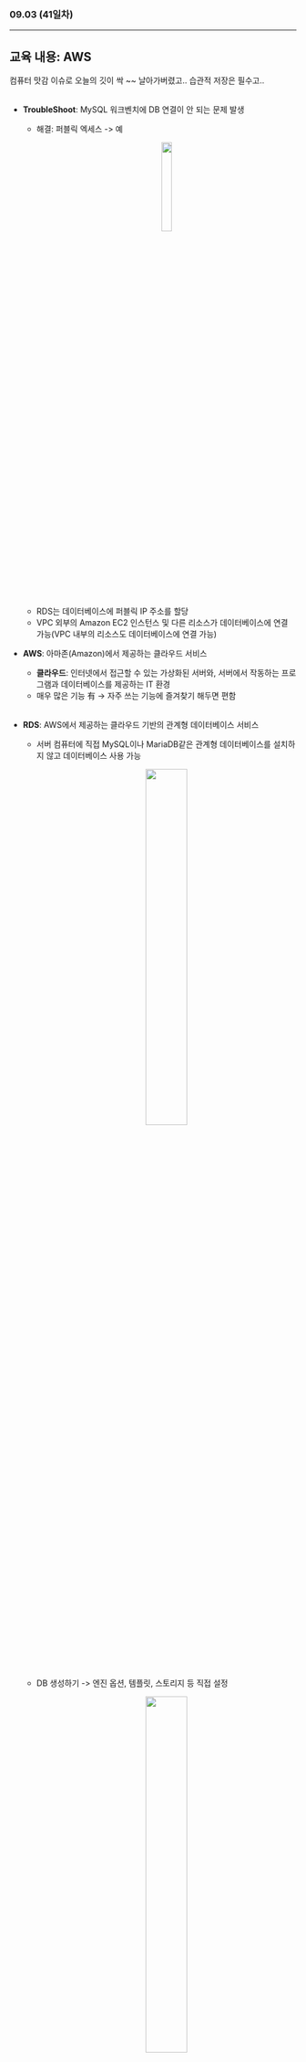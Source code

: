###  09.03 (41일차)
---
교육 내용: AWS
---
컴퓨터 맛감 이슈로 오늘의 깃이 싹 ~~ 날아가버렸고.. 습관적 저장은 필수고.. 
<br><br>

- **TroubleShoot**: MySQL 워크벤치에 DB 연결이 안 되는 문제 발생
  - 해결: 퍼블릭 엑세스 -> 예
    <p align="center">
    <img src="https://github.com/user-attachments/assets/f04eab21-4602-4bfb-b2e8-b4ee18e2733a" width="20%" /> </p><br>
  - RDS는 데이터베이스에 퍼블릭 IP 주소를 할당
  - VPC 외부의 Amazon EC2 인스턴스 및 다른 리소스가 데이터베이스에 연결 가능(VPC 내부의 리소스도 데이터베이스에 연결 가능)
    
- **AWS**: 아마존(Amazon)에서 제공하는 클라우드 서비스
  - **클라우드**: 인터넷에서 접근할 수 있는 가상화된 서버와, 서버에서 작동하는 프로그램과 데이터베이스를 제공하는 IT 환경
  - 매우 많은 기능 有 -> 자주 쓰는 기능에 즐겨찾기 해두면 편함 
<br><br>

- **RDS**: AWS에서 제공하는 클라우드 기반의 관계형 데이터베이스 서비스
  - 서버 컴퓨터에 직접 MySQL이나 MariaDB같은 관계형 데이터베이스를 설치하지 않고 데이터베이스 사용 가능
    <p align="center">
    <img src="https://github.com/user-attachments/assets/82452e51-c9c2-4c91-b8d1-c950c06c5d61" width="40%" /> </p><br>
  - DB 생성하기 -> 엔진 옵션, 템플릿, 스토리지 등 직접 설정
    <p align="center">
    <img src="https://github.com/user-attachments/assets/995d180d-3e95-43c3-8216-70d305cdbe52" width="40%" /> </p><br>
  - DB 인스턴스 식별자: 사용해줄 이름
<br><br>

- MySQL 워크벤치에 DB 연결
  <p align="center">
  <img src="https://github.com/user-attachments/assets/31a54c69-39d3-4c65-829b-4292db415142" width="40%" /> </p><br>
  
- MySQL 5 버전은 대,소문자 안 가림 (8버전은 x)
<br><br>

- **VPC**: 퍼블릭 클라우드 환경에서 사용할 수 있는 고객 전용 사설 네트워크
  - 데이터 센터 내부에 우리만의 규칙을 설정하기 위한 방법 (내 서버의 정책)
  - 네트워크 설정: 내 vpc 선택해서 그 안에 만들어둔 보안그룹 선택
<br><br>
  
- django에서 RDS로 마이그레이션
  - SQL로 DB 전환
    ```python
    DATABASES = {
        "default": {
            "ENGINE": "django.db.backends.mysql",
            "NAME": "sieun-db", # DB Name
            "USER": "mydatabaseuser",
            "PASSWORD": "mypassword",
            "HOST": "엔드포인트",
            "PORT": "포트넘버",
        }
    }
    ```
  - shell에서 설정
    ```shell
    source myenv/bin/activate
    pip install mysqlclient
    python manage.py migrate
    ```
  - MySQL 워크벤치 스키마 명 통일해서 만들어주기
    <p align="center">
    <img src="https://github.com/user-attachments/assets/eda3bded-a0bd-440c-a2f3-63593fcfab88" width="20%" /> </p>
  - `.env` 생성해서 주요 정보 숨기기
    - `settings.py`에서 설정
      ```python
      from dotenv import load_dotenv
      load_dotenv()
      ```
<br>

- **EC2**: 클라우드에서 필요한 만큼 보안/네트워크를 구성하고 DB를 정할 수 있는 온디맨드 방식 서버
  - **온디맨드**: 요구사항에 따라서 결과가 나옴
  - 인스턴스 - 키페어 저장 후 xshell에서 세션 연결
    <p align="center">
    <img src="https://github.com/user-attachments/assets/cf67dbe3-daee-4cd6-8af8-7b30161c83da" width="45%" /> </p>
  - 유동 ip - 껐다 켜면 변경됨 -> 탄력적 ip를 받아서 인스턴스와 연결
    - 인스턴스 종료 방법: 탄력적 ip 연결 해제 -> 릴리즈 -> 인스턴스 terminate
    <p align="center">
    <img src="https://github.com/user-attachments/assets/078fa495-b538-4e3f-97c6-9df1031446f2" width="45%" /> </p>
  - 아웃바운드: 들어오는 호출에 대한 결과 리턴 -> 모두에게 열려있음
  - 인바운드 규칙 수정해야 shell에서 연결 가능
    <p align="center">
    <img src="https://github.com/user-attachments/assets/81fb0ee0-ebed-4e90-81eb-e2ba361e831a" width="45%" /> </p>
  - ubuntu에서 접속
    ```linux
    PS C:\ITStudy\08_AWS> ssh -i "sieun-keypair.pem" ubuntu@퍼블릭 IPv4 주소
    ```
***
